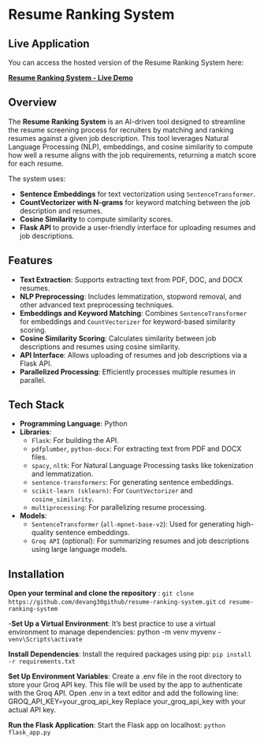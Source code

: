 # Resume Ranking System

## Live Application

You can access the hosted version of the Resume Ranking System here:

[**Resume Ranking System - Live Demo**](https://resume-ranking-system-devang-gawade.streamlit.app/)

## Overview

The **Resume Ranking System** is an AI-driven tool designed to streamline the resume screening process for recruiters by matching and ranking resumes against a given job description. This tool leverages Natural Language Processing (NLP), embeddings, and cosine similarity to compute how well a resume aligns with the job requirements, returning a match score for each resume.

The system uses:

- **Sentence Embeddings** for text vectorization using `SentenceTransformer`.
- **CountVectorizer with N-grams** for keyword matching between the job description and resumes.
- **Cosine Similarity** to compute similarity scores.
- **Flask API** to provide a user-friendly interface for uploading resumes and job descriptions.

## Features

- **Text Extraction**: Supports extracting text from PDF, DOC, and DOCX resumes.
- **NLP Preprocessing**: Includes lemmatization, stopword removal, and other advanced text preprocessing techniques.
- **Embeddings and Keyword Matching**: Combines `SentenceTransformer` for embeddings and `CountVectorizer` for keyword-based similarity scoring.
- **Cosine Similarity Scoring**: Calculates similarity between job descriptions and resumes using cosine similarity.
- **API Interface**: Allows uploading of resumes and job descriptions via a Flask API.
- **Parallelized Processing**: Efficiently processes multiple resumes in parallel.

## Tech Stack

- **Programming Language**: Python
- **Libraries**:
  - `Flask`: For building the API.
  - `pdfplumber`, `python-docx`: For extracting text from PDF and DOCX files.
  - `spacy`, `nltk`: For Natural Language Processing tasks like tokenization and lemmatization.
  - `sentence-transformers`: For generating sentence embeddings.
  - `scikit-learn (sklearn)`: For `CountVectorizer` and `cosine_similarity`.
  - `multiprocessing`: For parallelizing resume processing.
- **Models**:
  - `SentenceTransformer` (`all-mpnet-base-v2`): Used for generating high-quality sentence embeddings.
  - `Groq API` (optional): For summarizing resumes and job descriptions using large language models.

## Installation

**Open your terminal and clone the repository** :
`git clone https://github.com/devang30github/resume-ranking-system.git`
`cd resume-ranking-system`

-**Set Up a Virtual Environment**:
It’s best practice to use a virtual environment to manage dependencies:
python -m venv myvenv -`venv\Scripts\activate`

**Install Dependencies**:
Install the required packages using pip:
`pip install -r requirements.txt`

**Set Up Environment Variables**:
Create a .env file in the root directory to store your Groq API key. This file will be used by the app to authenticate with the Groq API.
Open .env in a text editor and add the following line:
GROQ_API_KEY=your_groq_api_key
Replace your_groq_api_key with your actual API key.

**Run the Flask Application**:
Start the Flask app on localhost:
`python flask_app.py`
